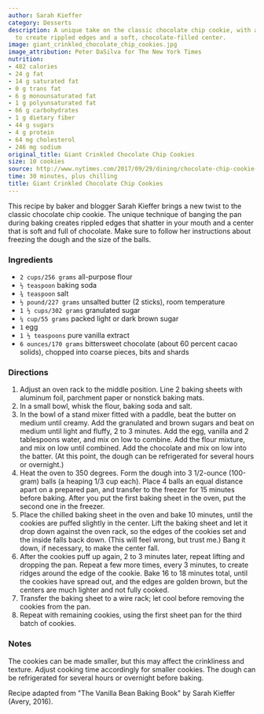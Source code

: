 ```yaml
---
author: Sarah Kieffer
category: Desserts
description: A unique take on the classic chocolate chip cookie, with a special technique
  to create rippled edges and a soft, chocolate-filled center.
image: giant_crinkled_chocolate_chip_cookies.jpg
image_attribution: Peter DaSilva for The New York Times
nutrition:
- 482 calories
- 24 g fat
- 14 g saturated fat
- 0 g trans fat
- 6 g monounsaturated fat
- 1 g polyunsaturated fat
- 66 g carbohydrates
- 1 g dietary fiber
- 44 g sugars
- 4 g protein
- 64 mg cholesterol
- 246 mg sodium
original_title: Giant Crinkled Chocolate Chip Cookies
size: 10 cookies
source: http://www.nytimes.com/2017/09/29/dining/chocolate-chip-cookie-recipe-instagram.html
time: 30 minutes, plus chilling
title: Giant Crinkled Chocolate Chip Cookies
---
```

This recipe by baker and blogger Sarah Kieffer brings a new twist to the classic chocolate chip cookie. The unique technique of banging the pan during baking creates rippled edges that shatter in your mouth and a center that is soft and full of chocolate. Make sure to follow her instructions about freezing the dough and the size of the balls.

### Ingredients

* `2 cups/256 grams` all-purpose flour
* `½ teaspoon` baking soda
* `¾ teaspoon` salt
* `½ pound/227 grams` unsalted butter (2 sticks), room temperature
* `1 ½ cups/302 grams` granulated sugar
* `¼ cup/55 grams` packed light or dark brown sugar
* `1` egg
* `1 ½ teaspoons` pure vanilla extract
* `6 ounces/170 grams` bittersweet chocolate (about 60 percent cacao solids), chopped into coarse pieces, bits and shards

### Directions

1. Adjust an oven rack to the middle position. Line 2 baking sheets with aluminum foil, parchment paper or nonstick baking mats.
2. In a small bowl, whisk the flour, baking soda and salt.
3. In the bowl of a stand mixer fitted with a paddle, beat the butter on medium until creamy. Add the granulated and brown sugars and beat on medium until light and fluffy, 2 to 3 minutes. Add the egg, vanilla and 2 tablespoons water, and mix on low to combine. Add the flour mixture, and mix on low until combined. Add the chocolate and mix on low into the batter. (At this point, the dough can be refrigerated for several hours or overnight.)
4. Heat the oven to 350 degrees. Form the dough into 3 1/2-ounce (100-gram) balls (a heaping 1/3 cup each). Place 4 balls an equal distance apart on a prepared pan, and transfer to the freezer for 15 minutes before baking. After you put the first baking sheet in the oven, put the second one in the freezer.
5. Place the chilled baking sheet in the oven and bake 10 minutes, until the cookies are puffed slightly in the center. Lift the baking sheet and let it drop down against the oven rack, so the edges of the cookies set and the inside falls back down. (This will feel wrong, but trust me.) Bang it down, if necessary, to make the center fall.
6. After the cookies puff up again, 2 to 3 minutes later, repeat lifting and dropping the pan. Repeat a few more times, every 3 minutes, to create ridges around the edge of the cookie. Bake 16 to 18 minutes total, until the cookies have spread out, and the edges are golden brown, but the centers are much lighter and not fully cooked.
7. Transfer the baking sheet to a wire rack; let cool before removing the cookies from the pan.
8. Repeat with remaining cookies, using the first sheet pan for the third batch of cookies.

### Notes

The cookies can be made smaller, but this may affect the crinkliness and texture. Adjust cooking time accordingly for smaller cookies. The dough can be refrigerated for several hours or overnight before baking.

Recipe adapted from "The Vanilla Bean Baking Book" by Sarah Kieffer (Avery, 2016).